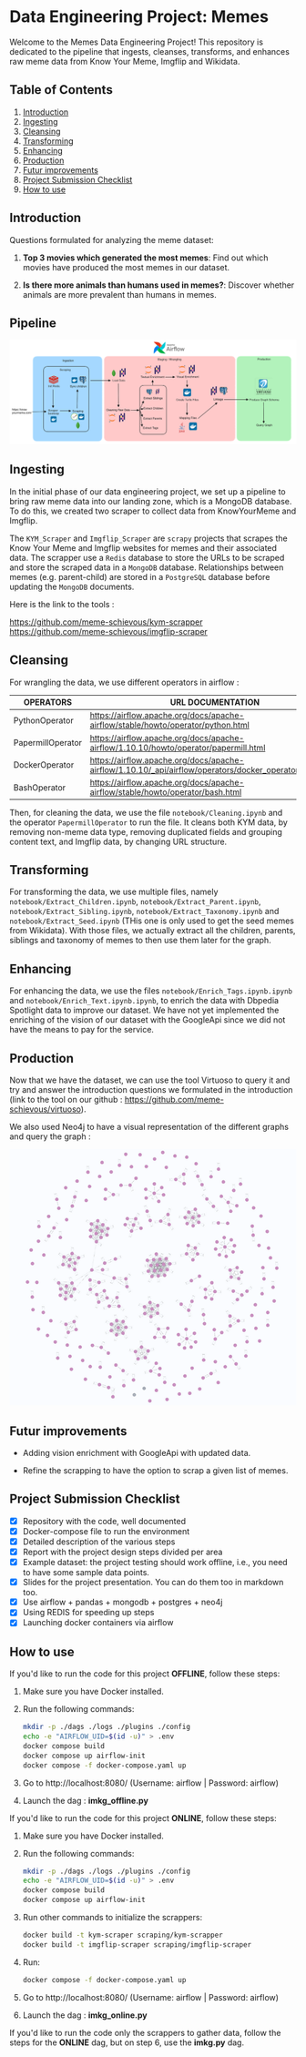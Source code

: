 # Data Engineering Project: Memes

Welcome to the Memes Data Engineering Project! This repository is dedicated to the pipeline that ingests, cleanses, transforms, and enhances raw meme data from Know Your Meme, Imgflip and Wikidata.

## Table of Contents

1. [Introduction](#introduction)
2. [Ingesting](#ingesting)
3. [Cleansing](#cleansing)
4. [Transforming](#transforming)
5. [Enhancing](#enhancing)
6. [Production](#production)
7. [Futur improvements](#futur-improvements)
8. [Project Submission Checklist](#project-submission-checklist)
9. [How to use](#how-to-use)

## Introduction

Questions formulated for analyzing the meme dataset:

1. **Top 3 movies which generated the most memes**: Find out which movies have produced the most memes in our dataset.

2. **Is there more animals than humans used in memes?**: Discover whether animals are more prevalent than humans in memes.

## Pipeline

![Pipeline overview](Pipeline.png)

## Ingesting

In the initial phase of our data engineering project, we set up a pipeline to bring raw meme data into our landing zone, which is a MongoDB database. To do this, we created two scraper to collect data from KnowYourMeme and Imgflip.

The `KYM_Scraper` and `Imgflip_Scraper` are `scrapy` projects that scrapes the Know Your Meme and Imgflip websites for memes and their associated data.
The scrapper use a `Redis` database to store the URLs to be scraped and store the scraped data in a `MongoDB` database.
Relationships between memes (e.g. parent-child) are stored in a `PostgreSQL` database before updating the `MongoDB` documents.

Here is the link to the tools : 

https://github.com/meme-schievous/kym-scrapper
https://github.com/meme-schievous/imgflip-scraper

## Cleansing

For wrangling the data, we use different operators in airflow :

| OPERATORS         | URL DOCUMENTATION                                                                                        |
| ----------------- | -------------------------------------------------------------------------------------------------------- |
| PythonOperator    | https://airflow.apache.org/docs/apache-airflow/stable/howto/operator/python.html                         |
| PapermillOperator | https://airflow.apache.org/docs/apache-airflow/1.10.10/howto/operator/papermill.html                     |
| DockerOperator    | https://airflow.apache.org/docs/apache-airflow/1.10.10/_api/airflow/operators/docker_operator/index.html |
| BashOperator      | https://airflow.apache.org/docs/apache-airflow/stable/howto/operator/bash.html                           |

Then, for cleaning the data, we use the file `notebook/Cleaning.ipynb` and the operator `PapermillOperator` to run the file.
It  cleans both KYM data, by removing non-meme data type, removing duplicated fields and grouping content text, and Imgflip data, by changing URL structure.

## Transforming

For transforming the data, we use multiple files, namely `notebook/Extract_Children.ipynb`, `notebook/Extract_Parent.ipynb`, `notebook/Extract_Sibling.ipynb`, `notebook/Extract_Taxonomy.ipynb` and `notebook/Extract_Seed.ipynb` (THis one is only used to get the seed memes from Wikidata). With those files, we actually extract all the children, parents, siblings and taxonomy of memes to then use them later for the graph.

## Enhancing

For enhancing the data, we use the files `notebook/Enrich_Tags.ipynb.ipynb` and `notebook/Enrich_Text.ipynb.ipynb`, to enrich the data with Dbpedia Spotlight data to improve our dataset.
We have not yet implemented the enriching of the vision of our dataset with the GoogleApi since we did not have the means to pay for the service.

## Production

Now that we have the dataset, we can use the tool Virtuoso to query it and try and answer the introduction questions we formulated in the introduction (link to the tool on our github : https://github.com/meme-schievous/virtuoso).

We also used Neo4j to have a visual representation of the different graphs and query the graph :

![Graph overview](KymGraph.png)

## Futur improvements

- Adding vision enrichment with GoogleApi with updated data.

- Refine the scrapping to have the option to scrap a given list of memes.

## Project Submission Checklist

- [x] Repository with the code, well documented
- [x] Docker-compose file to run the environment
- [x] Detailed description of the various steps
- [x] Report with the project design steps divided per area
- [x] Example dataset: the project testing should work offline, i.e., you need to have some sample data points.
- [x] Slides for the project presentation. You can do them too in markdown too.
- [x] Use airflow + pandas + mongodb + postgres + neo4j
- [x] Using REDIS for speeding up steps
- [x] Launching docker containers via airflow

## How to use

If you'd like to run the code for this project **OFFLINE**, follow these steps:

1. Make sure you have Docker installed.

2. Run the following commands:

   ```bash
   mkdir -p ./dags ./logs ./plugins ./config
   echo -e "AIRFLOW_UID=$(id -u)" > .env
   docker compose build
   docker compose up airflow-init
   docker compose -f docker-compose.yaml up
   ```

3. Go to http://localhost:8080/ (Username: airflow | Password: airflow)

4. Launch the dag : **imkg_offline.py**

If you'd like to run the code for this project **ONLINE**, follow these steps:

1. Make sure you have Docker installed.

2. Run the following commands:

   ```bash
   mkdir -p ./dags ./logs ./plugins ./config
   echo -e "AIRFLOW_UID=$(id -u)" > .env
   docker compose build
   docker compose up airflow-init
   ```

3. Run other commands to initialize the scrappers:

   ```bash
   docker build -t kym-scraper scraping/kym-scrapper
   docker build -t imgflip-scraper scraping/imgflip-scraper
   ```

4. Run: 

   ```bash
   docker compose -f docker-compose.yaml up
   ```

5. Go to http://localhost:8080/ (Username: airflow | Password: airflow)

6. Launch the dag : **imkg_online.py**

If you'd like to run the code only the scrappers to gather data, follow the steps for the **ONLINE** dag, but on step 6, use the **imkg.py** dag.

